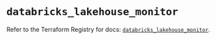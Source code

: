 # `databricks_lakehouse_monitor`

Refer to the Terraform Registry for docs: [`databricks_lakehouse_monitor`](https://registry.terraform.io/providers/databricks/databricks/1.77.0/docs/resources/lakehouse_monitor).
